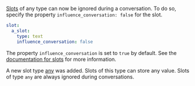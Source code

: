 [Slots](domain.mdx#slots) of any type can now be ignored during a conversation.
To do so, specify the property `influence_conversation: false` for the slot.

```yaml
slot:
  a_slot:
    type: text
    influence_conversation: false
```

The property `influence_conversation` is set to `true` by default. See the
[documentation for slots](domain.mdx#slots) for more information.

A new slot type [any](domain.mdx#any-slot) was added. Slots of this type can store
any value. Slots of type `any` are always ignored during conversations.
